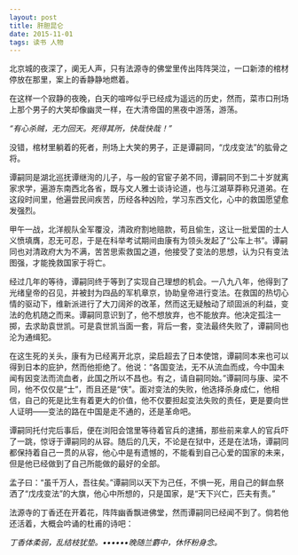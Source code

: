 ```yaml
---
layout: post
title: 肝胆昆仑
date: 2015-11-01
tags: 读书 人物
---
```


北京城的夜深了，阒无人声，只有法源寺的佛堂里传出阵阵哭泣，一口新漆的棺材停放在那里，案上的香静静地燃着。

在这样一个寂静的夜晚，白天的喧哗似乎已经成为遥远的历史，然而，菜市口刑场上那个男子的大笑却像幽灵一样，在大清帝国的黑夜中游荡，游荡。

*“有心杀贼，无力回天。死得其所，快哉快哉！”*

没错，棺材里躺着的死者，刑场上大笑的男子，正是谭嗣同，“戊戌变法”的肱骨之将。

谭嗣同是湖北巡抚谭继洵的儿子，与一般的官宦子弟不同，谭嗣同不到二十岁就离家求学，遍游东南西北各省，既与文人雅士谈诗论道，也与江湖草莽称兄道弟。在这段时间里，他遍尝民间疾苦，历经各种凶险，学习东西文化，心中的救国愿望愈发强烈。

甲午一战，北洋舰队全军覆没，清政府割地赔款，苟且偷生，这让一批爱国的士人义愤填膺，忍无可忍，于是在科举考试期间由康有为领头发起了“公车上书”。谭嗣同也对清政府大为不满，苦苦思索救国之道，他接受了变法的思想，认为只有变法图强，才能挽救国家于将亡。

经过几年的等待，谭嗣同终于等到了实现自己理想的机会。一八九八年，他得到了光绪皇帝的召见，并被封为四品的军机章京，协助皇帝进行变法。在救国的热切心情的驱动下，维新派进行了大刀阔斧的改革，然而这无疑触动了顽固派的利益，变法的危机随之而来。谭嗣同意识到了，他不想放弃，也不能放弃。他决定孤注一掷，去求助袁世凯。可是袁世凯当面一套，背后一套，变法最终失败了，谭嗣同也沦为通缉犯。

在这生死的关头，康有为已经离开北京，梁启超去了日本使馆，谭嗣同本来也可以得到日本的庇护，然而他拒绝了。他说：“各国变法，无不从流血而成，今中国未闻有因变法而流血者，此国之所以不昌也。有之，请自嗣同始。”谭嗣同与康、梁不同，他不仅仅是“士”，而且还是“侠”。面对变法的失败，他选择杀身成仁，他相信，自己的死是比生有着更大的价值，他不仅要担起变法失败的责任，更是要向世人证明——变法的路在中国是走不通的，还是革命吧。

谭嗣同托付完后事后，便在浏阳会馆里等待着官兵的逮捕，那些前来拿人的官兵吓了一跳，惊讶于谭嗣同的从容。随后的几天，不论是在狱中，还是在法场，谭嗣同都保持着自己一贯的从容，他心中是有遗憾的，不能看到自己心爱的国家的未来，但是他已经做到了自己所能做的最好的全部。

孟子曰：“虽千万人，吾往矣。”谭嗣同以天下为己任，不惧一死，用自己的鲜血祭洒了“戊戌变法”的大旗，他心中所想的，只是国家，是“天下兴亡，匹夫有责。”

法源寺的丁香还在开着花，阵阵幽香飘进佛堂，然而谭嗣同已经闻不到了。倘若他还活着，大概会吟诵的杜甫的诗吧：

*丁香体柔弱，乱结枝犹垫。••••••晚随兰麝中，休怀粉身念。*
